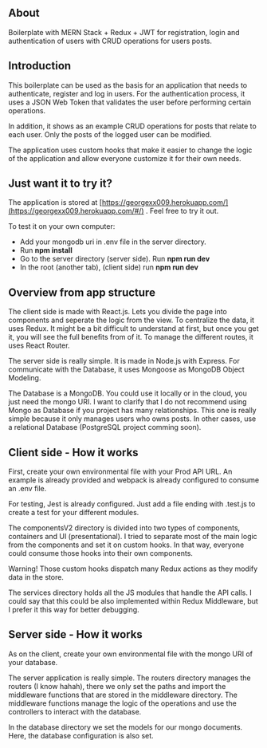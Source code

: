 ## About

Boilerplate with MERN Stack + Redux + JWT for registration, login and authentication of users with CRUD operations for users posts.

## Introduction

This boilerplate can be used as the basis for an application that needs to authenticate, register and log in users. For the authentication process, it uses a JSON Web Token that validates the user before performing certain operations.

In addition, it shows as an example CRUD operations for posts that relate to each user. Only the posts of the logged user can be modified.

The application uses custom hooks that make it easier to change the logic of the application and allow everyone customize it for their own needs.

## Just want it to try it?

The application is stored at [https://georgexx009.herokuapp.com/](https://georgexx009.herokuapp.com/#/) . Feel free to try it out.

To test it on your own computer:

- Add your mongodb uri in .env file in the server directory.
- Run **npm install**
- Go to the server directory (server side). Run **npm run dev**
- In the root (another tab), (client side) run **npm run dev**

## Overview from app structure

The client side is made with React.js. Lets you divide the page into components and seperate the logic from the view. To centralize the data, it uses Redux. It might be a bit difficult to understand at first, but once you get it, you will see the full benefits from of it. To manage the different routes, it uses React Router.

The server side is really simple. It is made in Node.js with Express. For communicate with the Database, it uses Mongoose as MongoDB Object Modeling. 

The Database is a MongoDB. You could use it locally or in the cloud, you just need the mongo URI. I want to clarify that I do not recommend using Mongo as Database if you project has many relationships. This one is really simple because it only manages users who owns posts. In other cases, use a relational Database (PostgreSQL project comming soon).

## Client side - How it works

First, create your own environmental file with your Prod API URL. An example is already provided and webpack is already configured to consume an .env file.

For testing, Jest is already configured. Just add a file ending with .test.js to create a test for your different modules.

The componentsV2 directory is divided into two types of components, containers and UI (presentational).  I tried to separate most of the main logic from the components and set it on custom hooks. In that way, everyone could consume those hooks into their own components.

Warning! Those custom hooks dispatch many Redux actions as they modify data in the store.

The services directory holds all the JS modules that handle the API calls. I could say that this could be also implemented within Redux Middleware, but I prefer it this way for better debugging. 

## Server side - How it works

As on the client, create your own environmental file with the mongo URI of your database.

The server application is really simple. The routers directory manages the routers (I know hahah), there we only set the paths and import the middleware functions that are stored in the middleware directory. The middleware functions manage the logic of the operations and use the controllers to interact with the database.

In the database directory we set the models for our mongo documents. Here, the database configuration is also set.
